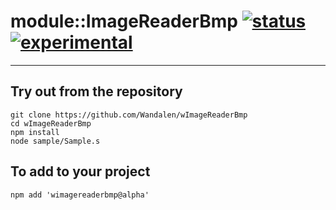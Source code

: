 
# module::ImageReaderBmp  [![status](https://github.com/Wandalen/wImageReaderBmp/workflows/publish/badge.svg)](https://github.com/Wandalen/wImageReaderBmp/actions?query=workflow%3Apublish) [![experimental](https://img.shields.io/badge/stability-experimental-orange.svg)](https://github.com/emersion/stability-badges#experimental)

___

## Try out from the repository
```
git clone https://github.com/Wandalen/wImageReaderBmp
cd wImageReaderBmp
npm install
node sample/Sample.s
```

## To add to your project
```
npm add 'wimagereaderbmp@alpha'
```




